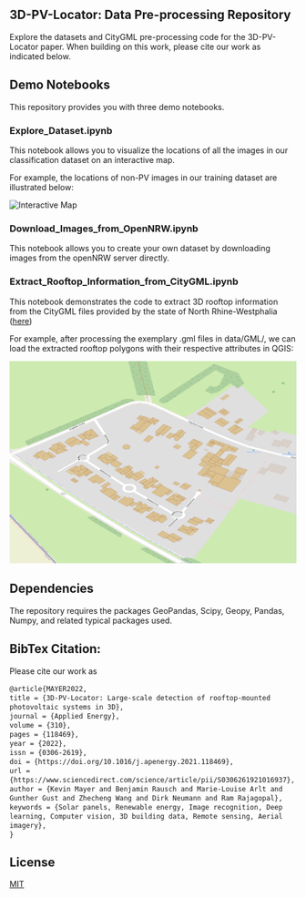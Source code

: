 ## 3D-PV-Locator: Data Pre-processing Repository

Explore the datasets and CityGML pre-processing code for the 3D-PV-Locator paper. When building on this work, please cite our work as indicated below.

## Demo Notebooks

This repository provides you with three demo notebooks.

### Explore_Dataset.ipynb

This notebook allows you to visualize the locations of all the images in our classification dataset on an interactive map. 

For example, the locations of non-PV images in our training dataset are illustrated below:

![Interactive Map](https://github.com/kdmayer/CityGML-Preprocessing-Demo/blob/main/assets/pv_locations.png?raw=true)

### Download_Images_from_OpenNRW.ipynb

This notebook allows you to create your own dataset by downloading images from the openNRW server directly.

### Extract_Rooftop_Information_from_CityGML.ipynb

This notebook demonstrates the code to extract 3D rooftop information from the CityGML files provided by the state of North Rhine-Westphalia ([here](https://www.bezreg-koeln.nrw.de/brk_internet/geobasis/3d_gebaeudemodelle/index.html))

For example, after processing the exemplary .gml files in data/GML/, we can load the extracted rooftop polygons with their respective attributes in QGIS:

![Processed CityGML Output](https://github.com/kdmayer/CityGML-Preprocessing-Demo/blob/main/assets/processed_citygml.png?raw=true)

## Dependencies

The repository requires the packages GeoPandas, Scipy, Geopy, Pandas, Numpy, and related typical packages used.

## BibTex Citation:

Please cite our work as

    @article{MAYER2022,
    title = {3D-PV-Locator: Large-scale detection of rooftop-mounted photovoltaic systems in 3D},
    journal = {Applied Energy},
    volume = {310},
    pages = {118469},
    year = {2022},
    issn = {0306-2619},
    doi = {https://doi.org/10.1016/j.apenergy.2021.118469},
    url = {https://www.sciencedirect.com/science/article/pii/S0306261921016937},
    author = {Kevin Mayer and Benjamin Rausch and Marie-Louise Arlt and Gunther Gust and Zhecheng Wang and Dirk Neumann and Ram Rajagopal},
    keywords = {Solar panels, Renewable energy, Image recognition, Deep learning, Computer vision, 3D building data, Remote sensing, Aerial imagery},
    }

## License
[MIT](https://choosealicense.com/licenses/mit/)